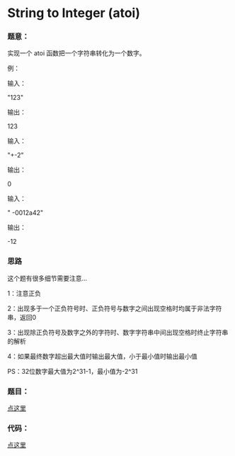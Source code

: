 #	String to Integer (atoi) 


### 题意：
实现一个 atoi 函数把一个字符串转化为一个数字。

例：

输入：

"123"

输出：

123

输入：

"+-2"

输出：

0

输入：

"   -0012a42"

输出：

-12

###	思路

这个题有很多细节需要注意...

1：注意正负

2：出现多于一个正负符号时、正负符号与数字之间出现空格时均属于非法字符串，返回0

3：出现除正负符号及数字之外的字符时、数字字符串中间出现空格时终止字符串的解析

4：如果最终数字超出最大值时输出最大值，小于最小值时输出最小值

PS：32位数字最大值为2^31-1，最小值为-2^31

### 题目：
<a href="https://leetcode.com/problems/string-to-integer-atoi/" target="_blank">点这里</a>

### 代码：
<a href="./index.cpp">点这里</a>

